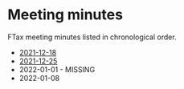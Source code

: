 # Meeting minutes
FTax meeting minutes listed in chronological order.

- [2021-12-18](https://github.com/f-tax/meeting-minutes/blob/main/2021-12-18.md)
- [2021-12-25](https://github.com/f-tax/meeting-minutes/blob/main/2021-12-25.md)
- 2022-01-01 - MISSING
- 2022-01-08
